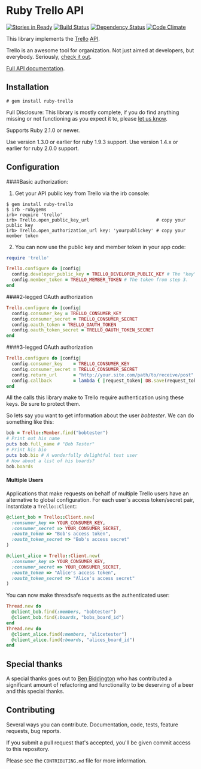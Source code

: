 # Ruby Trello API

[![Stories in Ready](http://badge.waffle.io/jeremytregunna/ruby-trello.png)](http://waffle.io/jeremytregunna/ruby-trello)
[![Build Status](https://secure.travis-ci.org/jeremytregunna/ruby-trello.png)](http://travis-ci.org/jeremytregunna/ruby-trello) [![Dependency Status](https://gemnasium.com/jeremytregunna/ruby-trello.png)](https://gemnasium.com/jeremytregunna/ruby-trello.png)
[![Code Climate](https://codeclimate.com/github/jeremytregunna/ruby-trello/badges/gpa.svg)](https://codeclimate.com/github/jeremytregunna/ruby-trello)

This library implements the [Trello](http://www.trello.com/) [API](http://trello.com/api).

Trello is an awesome tool for organization. Not just aimed at developers, but everybody.
Seriously, [check it out](http://www.trello.com/).

[Full API documentation](http://www.rubydoc.info/gems/ruby-trello).

## Installation

```
# gem install ruby-trello
```

Full Disclosure: This library is mostly complete, if you do find anything missing or not functioning as you expect it
to, please [let us know](https://trello.com/card/spot-a-bug-report-it/4f092b2ee23cb6fe6d1aaabd/17).

Supports Ruby 2.1.0 or newer.

Use version 1.3.0 or earlier for ruby 1.9.3 support.
Use version 1.4.x or earlier for ruby 2.0.0 support.

## Configuration

####Basic authorization:

1. Get your API public key from Trello via the irb console:

```
$ gem install ruby-trello
$ irb -rubygems
irb> require 'trello'
irb> Trello.open_public_key_url                         # copy your public key
irb> Trello.open_authorization_url key: 'yourpublickey' # copy your member token
```

2. You can now use the public key and member token in your app code:

```ruby
require 'trello'

Trello.configure do |config|
  config.developer_public_key = TRELLO_DEVELOPER_PUBLIC_KEY # The "key" from step 1
  config.member_token = TRELLO_MEMBER_TOKEN # The token from step 3.
end
```

####2-legged OAuth authorization

```ruby
Trello.configure do |config|
  config.consumer_key = TRELLO_CONSUMER_KEY
  config.consumer_secret = TRELLO_CONSUMER_SECRET
  config.oauth_token = TRELLO_OAUTH_TOKEN
  config.oauth_token_secret = TRELLO_OAUTH_TOKEN_SECRET
end
```

####3-legged OAuth authorization

```ruby
Trello.configure do |config|
  config.consumer_key    = TRELLO_CONSUMER_KEY
  config.consumer_secret = TRELLO_CONSUMER_SECRET
  config.return_url      = "http://your.site.com/path/to/receive/post"
  config.callback        = lambda { |request_token| DB.save(request_token.key, request_token.secret) }
end
```

All the calls this library make to Trello require authentication using these keys. Be sure to protect them.

So lets say you want to get information about the user *bobtester*. We can do something like this:

```ruby
bob = Trello::Member.find("bobtester")
# Print out his name
puts bob.full_name # "Bob Tester"
# Print his bio
puts bob.bio # A wonderfully delightful test user
# How about a list of his boards?
bob.boards
```

#### Multiple Users

Applications that make requests on behalf of multiple Trello users have an alternative to global configuration. For each user's access token/secret pair, instantiate a `Trello::Client`:

```ruby
@client_bob = Trello::Client.new(
  :consumer_key => YOUR_CONSUMER_KEY,
  :consumer_secret => YOUR_CONSUMER_SECRET,
  :oauth_token => "Bob's access token",
  :oauth_token_secret => "Bob's access secret"
)

@client_alice = Trello::Client.new(
  :consumer_key => YOUR_CONSUMER_KEY,
  :consumer_secret => YOUR_CONSUMER_SECRET,
  :oauth_token => "Alice's access token",
  :oauth_token_secret => "Alice's access secret"
)
```

You can now make threadsafe requests as the authenticated user:

```ruby
Thread.new do
  @client_bob.find(:members, "bobtester")
  @client_bob.find(:boards, "bobs_board_id")
end
Thread.new do
  @client_alice.find(:members, "alicetester")
  @client_alice.find(:boards, "alices_board_id")
end
```

## Special thanks

A special thanks goes out to [Ben Biddington](https://github.com/ben-biddington) who has contributed a significant amount
of refactoring and functionality to be deserving of a beer and this special thanks.

## Contributing

Several ways you can contribute. Documentation, code, tests, feature requests, bug reports.

If you submit a pull request that's accepted, you'll be given commit access to this repository.

Please see the `CONTRIBUTING.md` file for more information.
